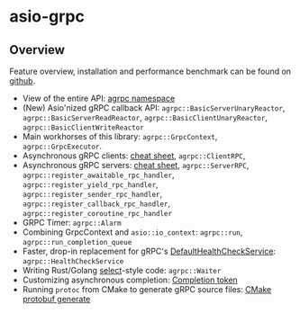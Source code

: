 # asio-grpc

## Overview

Feature overview, installation and performance benchmark can be found on [github](https://github.com/Tradias/asio-grpc).

* View of the entire API: [agrpc namespace](namespaceagrpc.html)
* (New) Asio'nized gRPC callback API: `agrpc::BasicServerUnaryReactor`, `agrpc::BasicServerReadReactor`, `agrpc::BasicClientUnaryReactor`, `agrpc::BasicClientWriteReactor`
* Main workhorses of this library: `agrpc::GrpcContext`, `agrpc::GrpcExecutor`.
* Asynchronous gRPC clients: [cheat sheet](md_doc_2client__rpc__cheat__sheet.html), `agrpc::ClientRPC`, 
* Asynchronous gRPC servers: [cheat sheet](md_doc_2server__rpc__cheat__sheet.html), `agrpc::ServerRPC`, `agrpc::register_awaitable_rpc_handler`, 
`agrpc::register_yield_rpc_handler`, `agrpc::register_sender_rpc_handler`, `agrpc::register_callback_rpc_handler`, `agrpc::register_coroutine_rpc_handler`
* GRPC Timer: `agrpc::Alarm`
* Combining GrpcContext and `asio::io_context`: `agrpc::run`, `agrpc::run_completion_queue`
* Faster, drop-in replacement for gRPC's [DefaultHealthCheckService](https://github.com/grpc/grpc/blob/v1.50.1/src/cpp/server/health/default_health_check_service.h): `agrpc::HealthCheckService`
* Writing Rust/Golang [select](https://go.dev/ref/spec#Select_statements)-style code: `agrpc::Waiter`
* Customizing asynchronous completion: [Completion token](md_doc_2completion__token.html)
* Running `protoc` from CMake to generate gRPC source files: [CMake protobuf generate](md_doc_2cmake__protobuf__generate.html)
